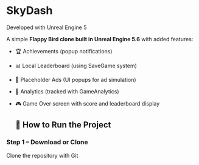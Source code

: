 # SkyDash

Developed with Unreal Engine 5

A simple **Flappy Bird clone built in Unreal Engine 5.6** with added features:

- 🏆 Achievements (popup notifications)
- 📊 Local Leaderboard (using SaveGame system)
- 📢 Placeholder Ads (UI popups for ad simulation)
- 🔎 Analytics (tracked with GameAnalytics)
- 🎮 Game Over screen with score and leaderboard display

  ## 🚀 How to Run the Project

### Step 1 – Download or Clone
Clone the repository with Git
